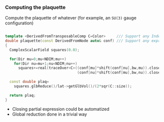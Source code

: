 ### Computing the plaquette

Compute the plaquette of whatever (for example, an `SU(3)` gauge configuration)

```c++

template <DerivedFromTransposableComp C=Color>     /// Support any Index
double plaquette(const DerivedFromNode auto& conf) /// Support any expression
{
  ComplexScalarField squares(0.0);
  
  for(Dir mu=0;mu<NDIM;mu++)
    for(Dir nu=mu+1;nu<NDIM;nu++)
      squares+=real(traceOver<C>((conf[mu]*shift(conf[nu],bw,mu)).close()*
                                 (conf[nu]*shift(conf[mu],bw,nu)).close()));
  
  const double plaq=
    squares.glbReduce()/lat->getGlbVol()/(2*sqr(C::size));
  
  return plaq;
}

```

* Closing partial expression could be automatized
* Global reduction done in a trivial way
